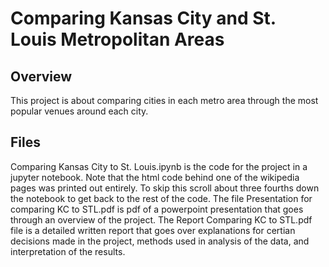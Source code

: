 # Comparing Kansas City and St. Louis Metropolitan Areas
## Overview
This project is about comparing cities in each metro area through the most popular venues around each city.

## Files
Comparing Kansas City to St. Louis.ipynb is the code for the project in a jupyter notebook. Note that the html code behind one of the wikipedia pages was printed out entirely. To skip this scroll about three fourths down the notebook to get back to the rest of the code. The file Presentation for comparing KC to STL.pdf is pdf of a powerpoint presentation that goes through an overview of the project. The Report Comparing KC to STL.pdf file is a detailed written report that goes over explanations for certian decisions made in the project, methods used in analysis of the data, and interpretation of the results.
